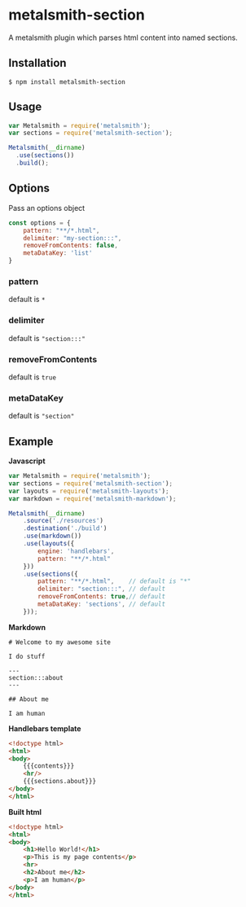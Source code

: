 # metalsmith-section

A metalsmith plugin which parses html content into named sections.

## Installation

    $ npm install metalsmith-section

## Usage

```js
var Metalsmith = require('metalsmith');
var sections = require('metalsmith-section');

Metalsmith(__dirname)
  .use(sections())
  .build();
```

## Options

Pass an options object

```js
const options = {
    pattern: "**/*.html",
    delimiter: "my-section:::",
    removeFromContents: false,
    metaDataKey: 'list'
}
```

### pattern

default is `*`

### delimiter

default is `"section:::"`

### removeFromContents

default is `true`

### metaDataKey

default is `"section"`

## Example

**Javascript**
```js
var Metalsmith = require('metalsmith');
var sections = require('metalsmith-section');
var layouts = require('metalsmith-layouts');
var markdown = require('metalsmith-markdown');

Metalsmith(__dirname)
    .source('./resources')
    .destination('./build')
    .use(markdown())
    .use(layouts({
        engine: 'handlebars',
        pattern: "**/*.html"
    }))
    .use(sections({
        pattern: "**/*.html",    // default is "*"
        delimiter: "section:::", // default
        removeFromContents: true,// default
        metaDataKey: 'sections', // default
    }));
```

**Markdown**
```
# Welcome to my awesome site

I do stuff

---
section:::about
---

## About me

I am human
```

**Handlebars template**
```html
<!doctype html>
<html>
<body>
    {{{contents}}}
    <hr/>
    {{{sections.about}}}
</body>
</html>

```

**Built html**
```html
<!doctype html>
<html>
<body>
    <h1>Hello World!</h1>
    <p>This is my page contents</p>
    <hr>
    <h2>About me</h2>
    <p>I am human</p>
</body>
</html>
```